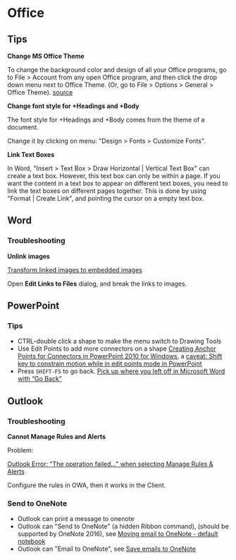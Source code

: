 # Office

## Tips


**Change MS Office Theme**

To change the background color and design of all your Office programs, go to File > Account from any open Office program, and then click the drop down menu next to Office Theme. (Or, go to File > Options > General > Office Theme). [source](https://support.office.com/en-us/article/change-the-look-and-feel-of-office-for-windows-with-office-themes-63e65e1c-08d4-4dea-820e-335f54672310)

**Change font style for +Headings and +Body**

The font style for +Headings and +Body comes from the theme of a document.

Change it by clicking on menu: "Design > Fonts > Customize Fonts".

**Link Text Boxes**

In Word, "Insert > Text Box > Draw Horizontal | Vertical Text Box" can create a text box. However, this text box can only be within a page. If you want the content in a text box to appear on different text boxes, you need to link the text boxes on different pages together. This is done by using "Format | Create Link", and pointing the cursor on a empty text box.

## Word

### Troubleshooting

**Unlink images**

[Transform linked images to embedded images](https://superuser.com/questions/294978/transform-linked-images-to-embedded-images)

Open **Edit Links to Files** dialog, and break the links to images.

## PowerPoint

### Tips

* CTRL-double click a shape to make the menu switch to Drawing Tools
* Use Edit Points to add more connectors on a shape [Creating Anchor Points for Connectors in PowerPoint 2010 for Windows](https://www.indezine.com/products/powerpoint/learn/shapes/creating-connector-anchorpoints-ppt2010.html), a [caveat: Shift key to constrain motion while in edit points mode in PowerPoint](https://answers.microsoft.com/en-us/msoffice/forum/all/shift-key-to-constrain-motion-while-in-edit-points/c3fe3635-acf6-46a7-b668-70d4c3d643b9)
* Press `SHIFT-F5` to go back. [Pick up where you left off in Microsoft Word with “Go Back”](https://legalofficeguru.com/pick-up-where-you-left-off-in-microsoft-word-with-go-back/)

## Outlook

### Troubleshooting

**Cannot Manage Rules and Alerts**

Problem:

[Outlook Error: "The operation failed..." when selecting Manage Rules & Alerts](https://support.office.com/en-us/article/outlook-error-the-operation-failed-when-selecting-manage-rules-alerts-64b6ff77-98c2-4564-9cbf-25bd8e17fb8b)

Configure the rules in OWA, then it works in the Client.

### Send to OneNote

* Outlook can print a message to onenote
* Outlook can "Send to OneNote" (a hidden Ribbon command), (should be supported by OneNote 2016), see [ Moving email to OneNote - default notebook ](https://answers.microsoft.com/en-us/msoffice/forum/all/moving-email-to-onenote-default-notebook/8bc4d4bd-1313-421c-8311-866c242b7836)
* Outlook can "Email to OneNote", see [Save emails to OneNote](https://www.onenote.com/emailtoonenote)


